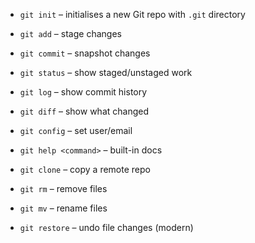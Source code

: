 - `git init` – initialises a new Git repo with `.git` directory
- `git add` – stage changes
- `git commit` – snapshot changes
- `git status` – show staged/unstaged work
- `git log` – show commit history
- `git diff` – show what changed

- `git config` – set user/email
- `git help <command>` – built-in docs
- `git clone` – copy a remote repo
- `git rm` – remove files
- `git mv` – rename files
- `git restore` – undo file changes (modern)
